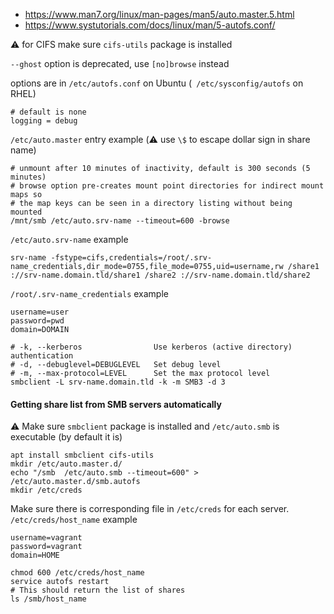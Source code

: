 * https://www.man7.org/linux/man-pages/man5/auto.master.5.html
* https://www.systutorials.com/docs/linux/man/5-autofs.conf/

:warning: for CIFS make sure `cifs-utils` package is installed

`--ghost` option is deprecated, use `[no]browse` instead

options are in `/etc/autofs.conf` on Ubuntu (` /etc/sysconfig/autofs` on RHEL)
```
# default is none
logging = debug
```

`/etc/auto.master` entry example (:warning: use `\$` to escape dollar sign in share name)
```
# unmount after 10 minutes of inactivity, default is 300 seconds (5 minutes)
# browse option pre-creates mount point directories for indirect mount maps so
# the map keys can be seen in a directory listing without being mounted
/mnt/smb /etc/auto.srv-name --timeout=600 -browse
```
`/etc/auto.srv-name` example
```
srv-name -fstype=cifs,credentials=/root/.srv-name_credentials,dir_mode=0755,file_mode=0755,uid=username,rw /share1 ://srv-name.domain.tld/share1 /share2 ://srv-name.domain.tld/share2
```
`/root/.srv-name_credentials` example
```
username=user
password=pwd
domain=DOMAIN
```

```shell
# -k, --kerberos                Use kerberos (active directory) authentication
# -d, --debuglevel=DEBUGLEVEL   Set debug level
# -m, --max-protocol=LEVEL      Set the max protocol level
smbclient -L srv-name.domain.tld -k -m SMB3 -d 3
```

#### Getting share list from SMB servers automatically

:warning: Make sure `smbclient` package is installed and `/etc/auto.smb` is executable (by default it is)

```
apt install smbclient cifs-utils
mkdir /etc/auto.master.d/
echo "/smb  /etc/auto.smb --timeout=600" > /etc/auto.master.d/smb.autofs
mkdir /etc/creds
```

Make sure there is corresponding file in `/etc/creds` for each server. `/etc/creds/host_name` example
```
username=vagrant
password=vagrant
domain=HOME
```
```shell
chmod 600 /etc/creds/host_name
service autofs restart
# This should return the list of shares
ls /smb/host_name
```

